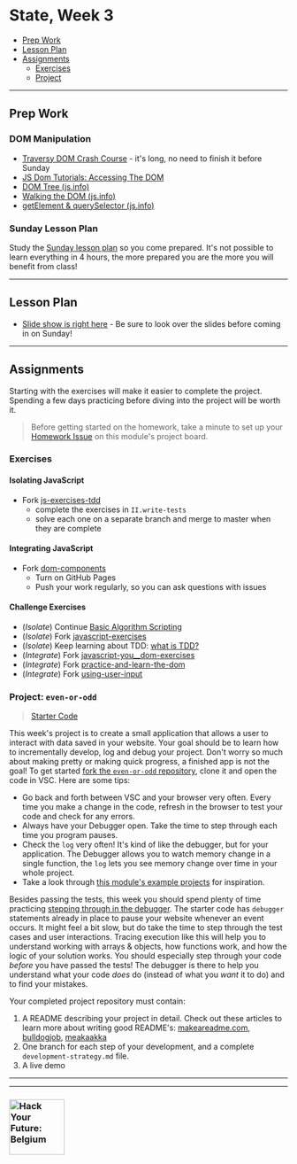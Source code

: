 # State, Week 3

* [Prep Work](#prep-work)
* [Lesson Plan](#lesson-plan)
* [Assignments](#assignments)
  * [Exercises](#exercises)
  * [Project](#project)

---

## Prep Work

### DOM Manipulation

* [Traversy DOM Crash Course](https://www.youtube.com/watch?v=0ik6X4DJKCc) - it's long, no need to finish it before Sunday
* [JS Dom Tutorials: Accessing The DOM](https://dom-tutorials.appspot.com/static/index.html)
* [DOM Tree (js.info)](https://javascript.info/dom-nodes)
* [Walking the DOM (js.info)](https://javascript.info/dom-navigation)
* [getElement & querySelector (js.info)](https://javascript.info/searching-elements-dom)

### Sunday Lesson Plan

Study the [Sunday lesson plan](https://hackyourfuture.be/state/week-3) so you come prepared. It's not possible to learn everything in 4 hours, the more prepared you are the more you will benefit from class!

---

## Lesson Plan

* [Slide show is right here](https://hackyourfuture.be/state/week-3) - Be sure to look over the slides before coming in on Sunday!

---

## Assignments

Starting with the exercises will make it easier to complete the project.  Spending a few days practicing before diving into the project will be worth it.

> Before getting started on the homework, take a minute to set up your [Homework Issue](https://github.com/HackYourFutureBelgium/homework-submission#homework-issues) on this module's project board.

### Exercises

#### Isolating JavaScript

* Fork [js-exercises-tdd](https://github.com/CodeYourFuture/js-exercises-tdd)
  * complete the exercises in `II.write-tests`
  * solve each one on a separate branch and merge to master when they are complete

#### Integrating JavaScript

* Fork [dom-components](https://github.com/hackyourfuturebelgium/dom-components)
  * Turn on GitHub Pages
  * Push your work regularly, so you can ask questions with issues

#### Challenge Exercises

* (_Isolate_) Continue [Basic Algorithm Scripting](https://www.freecodecamp.org/learn/javascript-algorithms-and-data-structures/basic-algorithm-scripting/)
* (_Isolate_) Fork [javascript-exercises](https://github.com/TheOdinProject/javascript-exercises)
* (_Isolate_) Keep learning about TDD: [what is TDD?](https://duckduckgo.com/?q=what+is+tdd%3F&iax=videos&ia=videos)
* (_Integrate_) Fork [javascript-you__dom-exercises](https://github.com/omahacodeschool/javascript-toy__dom-exercises)
* (_Integrate_) Fork [practice-and-learn-the-dom](https://github.com/tutsplus/practice-javascript-and-learn-the-dom)
* (_Integrate_) Fork [using-user-input](https://github.com/hackyourfuturebelgium/using-user-input)

### Project: `even-or-odd`

> [Starter Code](http://hackyourfuture.be/homework-submission/#projects)

This week's project is to create a small application that allows a user to interact with data saved in your website. Your goal should be to learn how to incrementally develop, log and debug your project.  Don't worry so much about making pretty or making quick progress, a finished app is not the goal! To get started [fork the `even-or-odd` repository](https://github.com/HackYourFutureBelgium/even-or-odd), clone it and open the code in VSC.  Here are some tips:

* Go back and forth between VSC and your browser very often.  Every time you make a change in the code, refresh in the browser to test your code and check for any errors.
* Always have your Debugger open.  Take the time to step through each time you program pauses.
* Check the `log` very often!  It's kind of like the debugger, but for your application.  The Debugger allows you to watch memory change in a single function, the `log` lets you see memory change over time in your whole project.
* Take a look through [this module's example projects](https://github.com/hackyourfuturebelgium/tree/master/example-projects) for inspiration.

Besides passing the tests, this week you should spend plenty of time practicing [stepping through in the debugger](https://javascript.info/debugging-chrome).  The starter code has `debugger` statements already in place to pause your website whenever an event occurs. It might feel a bit slow, but do take the time to step through the test cases and user interactions. Tracing execution like this will help you to understand working with arrays & objects, how functions work, and how the logic of your solution works.  You should especially step through your code _before_ you have passed the tests!  The debugger is there to help you understand what your code _does_ do (instead of what you _want_ it to do) and to find your mistakes.

Your completed project repository must contain:

1. A README describing your project in detail.  Check out these articles to learn more about writing good README's: [makeareadme.com](https://www.makeareadme.com/), [bulldogjob](https://bulldogjob.com/news/449-how-to-write-a-good-readme-for-your-github-project), [meakaakka](https://medium.com/@meakaakka/a-beginners-guide-to-writing-a-kickass-readme-7ac01da88ab3)
1. One branch for each step of your development, and a complete `development-strategy.md` file.
1. A live demo

---
---

### <a href="https://hackyourfuture.be" target="_blank"><img src="https://user-images.githubusercontent.com/18554853/63941625-4c7c3d00-ca6c-11e9-9a76-8d5e3632fe70.jpg" width="100" height="100" alt="Hack Your Future: Belgium"></a>
